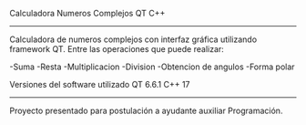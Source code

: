 Calculadora Numeros Complejos QT C++

-------------------------------------------------------------------------------------------------------------------------------------------------------------------------------------------------------------------------------------------------
Calculadora de numeros complejos con interfaz gráfica utilizando framework QT.
Entre las operaciones que puede realizar:

-Suma
-Resta
-Multiplicacion
-Division
-Obtencion de angulos
-Forma polar

Versiones del software utilizado
QT 6.6.1
C++ 17

-------------------------------------------------------------------------------------------------------------------------------------------------------------------------------------------------------------------------------------------------
Proyecto presentado para postulación a ayudante auxiliar Programación.


